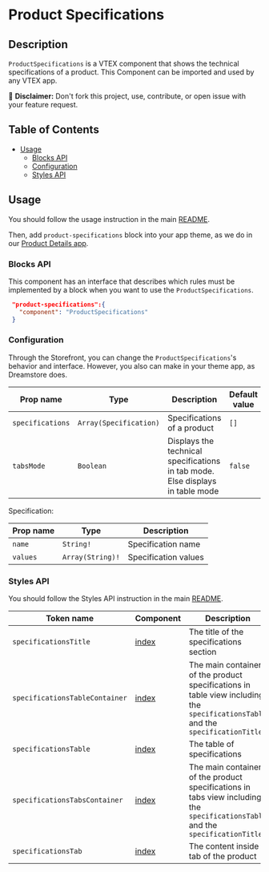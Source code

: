 # Product Specifications

## Description

`ProductSpecifications` is a VTEX component that shows the technical specifications of a product.
This Component can be imported and used by any VTEX app.

:loudspeaker: **Disclaimer:** Don't fork this project, use, contribute, or open issue with your feature request.

## Table of Contents
- [Usage](#usage)
  - [Blocks API](#blocks-api)
  - [Configuration](#configuration)
  - [Styles API](#styles-api)

## Usage

You should follow the usage instruction in the main [README](https://github.com/vtex-apps/store-components/blob/master/README.md#usage).

Then, add `product-specifications` block into your app theme, as we do in our [Product Details app](https://github.com/vtex-apps/product-details/blob/master/store/blocks.json). 

### Blocks API

This component has an interface that describes which rules must be implemented by a block when you want to use the `ProductSpecifications`.

 ```json
  "product-specifications":{
    "component": "ProductSpecifications"
  }
```	

### Configuration

Through the Storefront, you can change the `ProductSpecifications`'s behavior and interface. However, you also can make in your theme app, as Dreamstore does.

| Prop name | Type | Description | Default value |
| --------- | ---- | ----------- | ------------- |
| `specifications` | `Array(Specification)` | Specifications of a product | `[]` |
| `tabsMode` | `Boolean` | Displays the technical specifications in tab mode. Else displays in table mode | `false`

Specification:

| Prop name | Type | Description |
| --------- | ---- | ----------- |
| `name` | `String!` | Specification name |
| `values` | `Array(String)!` | Specification values |


### Styles API
You should follow the Styles API instruction in the main [README](https://github.com/vtex-apps/store-components/blob/master/README.md#styles-api).

| Token name | Component | Description |
| ---------- | --------- | ----------- |
| `specificationsTitle` | [index](https://github.com/vtex-apps/store-components/blob/master/react/components/ProductSpecifications/index.js) | The title of the specifications section |
| `specificationsTableContainer` | [index](https://github.com/vtex-apps/store-components/blob/master/react/components/ProductSpecifications/index.js) | The main container of the product specifications in table view including the `specificationsTable` and the `specificationTitle` |
| `specificationsTable` | [index](https://github.com/vtex-apps/store-components/blob/master/react/components/ProductSpecifications/index.js) | The table of specifications |
| `specificationsTabsContainer` | [index](https://github.com/vtex-apps/store-components/blob/master/react/components/ProductSpecifications/index.js) | The main container of the product specifications in tabs view including the `specificationsTable` and the `specificationTitle` |
| `specificationsTab` | [index](https://github.com/vtex-apps/store-components/blob/master/react/components/ProductSpecifications/index.js) | The content inside a tab of the product |
